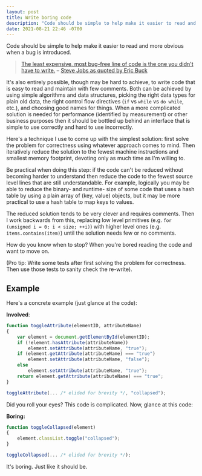 ```yaml
---
layout: post
title: Write boring code
description: "Code should be simple to help make it easier to read and more obvious when a bug is introduced. Here's a technique I use to come up with boring code."
date: 2021-08-21 22:46 -0700
---
```

Code should be simple to help make it easier to read and more obvious when a bug is introduced.

> <a href="https://youtu.be/QhhFQ-3w5tE?t=1496" target="_blank" rel="noreferrer noopener" title="Link to Steve's direct quote">The least expensive, most bug-free line of code is the one you didn't have to write.</a> – <a href="https://www.informit.com/articles/article.aspx?p=1353402" target="_blank" rel="noreferrer noopener">Steve Jobs as quoted by Eric Buck</a>

<!--
I could not determine if this is direct quote of Jobs or not. It seems to be an indirect quote by Erik Buck. He attributed the quote to Jobs in the Jun 5th, 2009 article "From NeXTSTEP to Cocoa: Erik Buck on the Development of Cocoa and Objective-C, <https://www.informit.com/articles/article.aspx?p=1353402>. As far as I can tell, the direct quote is: "The line of code that the developer can write the fastest, the line of code that the developer can maintain the cheapest, and the line of code that never breaks for the user, is the line of code that the developer never had to write." (MacWorld Expo in San Francisco, 7 Jan. 2012, <https://youtu.be/QhhFQ-3w5tE?t=1496>).
-->

It's also entirely possible, though may be hard to achieve, to write code that is easy to read and maintain with few comments. Both can be achieved by using simple algorithms and data structures, picking the right data types for plain old data, the right control flow directives (`if` vs `while` vs `do while`, etc.), and choosing good names for things. When a more complicated solution is needed for performance (identified by measurement) or other business purposes then it should be bottled up behind an interface that is simple to use correctly and hard to use incorrectly.

Here's a technique I use to come up with the simplest solution: first solve the problem for correctness using whatever approach comes to mind. Then iteratively reduce the solution to the fewest machine instructions and smallest memory footprint, devoting only as much time as I'm willing to.

Be practical when doing this step: if the code can't be reduced without becoming harder to understand then reduce the code to the fewest source level lines that are still understandable. For example, logically you may be able to reduce the binary- and runtime- size of some code that uses a hash table by using a plain array of (key, value) objects, but it may be more practical to use a hash table to map keys to values.

The reduced solution tends to be very clever and requires comments. Then I work backwards from this, replacing low level primitives (e.g. `for (unsigned i = 0; i < size; ++i)`) with higher level ones (e.g. `items.contains(item)`) until the solution needs few or no comments.

How do you know when to stop? When you're bored reading the code and want to move on.

(Pro tip: Write some tests after first solving the problem for correctness. Then use those tests to sanity check the re-write).

## Example

Here's a concrete example (just glance at the code):

**Involved**:

```javascript
function toggleAttribute(elementID, attributeName)
{
    var element = document.getElementById(elementID);
    if (!element.hasAttribute(attributeName))
        element.setAttribute(attributeName, "true");
    if (element.getAttribute(attributeName) === "true")
        element.setAttribute(attributeName, "false");
    else
        element.setAttribute(attributeName, "true");
    return element.getAttribute(attributeName) === "true";
}

toggleAttribute(... /* elided for brevity */, "collapsed");
```

Did you roll your eyes? This code is complicated. Now, glance at this code:

**Boring:**

```javascript
function toggleCollapsed(element)
{
    element.classList.toggle("collapsed");
}

toggleCollapsed(... /* elided for brevity */);
```

It's boring. Just like it should be.


